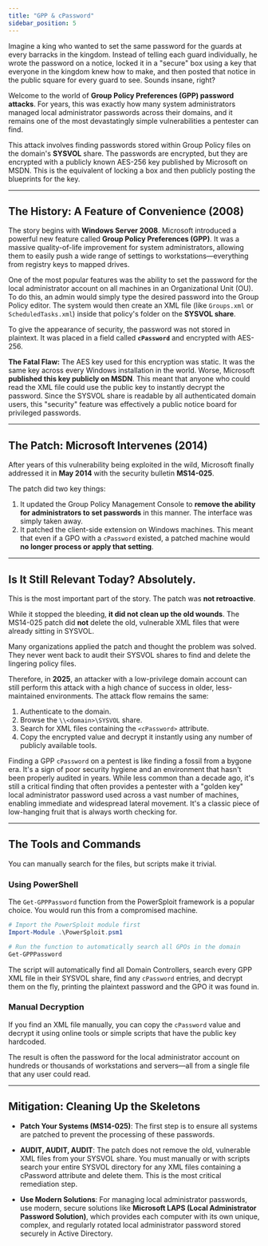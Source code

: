 ```yaml
---
title: "GPP & cPassword"
sidebar_position: 5
---
```


Imagine a king who wanted to set the same password for the guards at every barracks in the kingdom. Instead of telling each guard individually, he wrote the password on a notice, locked it in a "secure" box using a key that everyone in the kingdom knew how to make, and then posted that notice in the public square for every guard to see. Sounds insane, right?

Welcome to the world of **Group Policy Preferences (GPP) password attacks**. For years, this was exactly how many system administrators managed local administrator passwords across their domains, and it remains one of the most devastatingly simple vulnerabilities a pentester can find.

This attack involves finding passwords stored within Group Policy files on the domain's **SYSVOL** share. The passwords are encrypted, but they are encrypted with a publicly known AES-256 key published by Microsoft on MSDN. This is the equivalent of locking a box and then publicly posting the blueprints for the key.

---
## The History: A Feature of Convenience (2008)

The story begins with **Windows Server 2008**. Microsoft introduced a powerful new feature called **Group Policy Preferences (GPP)**. It was a massive quality-of-life improvement for system administrators, allowing them to easily push a wide range of settings to workstations—everything from registry keys to mapped drives.

One of the most popular features was the ability to set the password for the local administrator account on all machines in an Organizational Unit (OU). To do this, an admin would simply type the desired password into the Group Policy editor. The system would then create an XML file (like `Groups.xml` or `ScheduledTasks.xml`) inside that policy's folder on the **SYSVOL share**.

To give the appearance of security, the password was not stored in plaintext. It was placed in a field called **`cPassword`** and encrypted with AES-256.

**The Fatal Flaw:** The AES key used for this encryption was static. It was the same key across every Windows installation in the world. Worse, Microsoft **published this key publicly on MSDN**. This meant that anyone who could read the XML file could use the public key to instantly decrypt the password. Since the SYSVOL share is readable by all authenticated domain users, this "security" feature was effectively a public notice board for privileged passwords.

---
## The Patch: Microsoft Intervenes (2014)

After years of this vulnerability being exploited in the wild, Microsoft finally addressed it in **May 2014** with the security bulletin **MS14-025**.

The patch did two key things:
1.  It updated the Group Policy Management Console to **remove the ability for administrators to set passwords** in this manner. The interface was simply taken away.
2.  It patched the client-side extension on Windows machines. This meant that even if a GPO with a `cPassword` existed, a patched machine would **no longer process or apply that setting**.

---
## Is It Still Relevant Today? **Absolutely.**

This is the most important part of the story. The patch was **not retroactive**.

While it stopped the bleeding, **it did not clean up the old wounds**. The MS14-025 patch did **not** delete the old, vulnerable XML files that were already sitting in SYSVOL.

Many organizations applied the patch and thought the problem was solved. They never went back to audit their SYSVOL shares to find and delete the lingering policy files.

Therefore, in **2025**, an attacker with a low-privilege domain account can still perform this attack with a high chance of success in older, less-maintained environments. The attack flow remains the same:
1.  Authenticate to the domain.
2.  Browse the `\\<domain>\SYSVOL` share.
3.  Search for XML files containing the `<cPassword>` attribute.
4.  Copy the encrypted value and decrypt it instantly using any number of publicly available tools.

Finding a GPP `cPassword` on a pentest is like finding a fossil from a bygone era. It's a sign of poor security hygiene and an environment that hasn't been properly audited in years. While less common than a decade ago, it's still a critical finding that often provides a pentester with a "golden key" local administrator password used across a vast number of machines, enabling immediate and widespread lateral movement. It's a classic piece of low-hanging fruit that is always worth checking for.

---
## The Tools and Commands

You can manually search for the files, but scripts make it trivial.

### **Using PowerShell**

The `Get-GPPPassword` function from the PowerSploit framework is a popular choice. You would run this from a compromised machine.

```powershell
# Import the PowerSploit module first
Import-Module .\PowerSploit.psm1

# Run the function to automatically search all GPOs in the domain
Get-GPPPassword
```

The script will automatically find all Domain Controllers, search every GPP XML file in their SYSVOL share, find any `cPassword` entries, and decrypt them on the fly, printing the plaintext password and the GPO it was found in.

### Manual Decryption

If you find an XML file manually, you can copy the `cPassword` value and decrypt it using online tools or simple scripts that have the public key hardcoded.

The result is often the password for the local administrator account on hundreds or thousands of workstations and servers—all from a single file that any user could read.

---

## Mitigation: Cleaning Up the Skeletons

 - **Patch Your Systems (MS14-025)**: The first step is to ensure all systems are patched to prevent the processing of these passwords.

 - **AUDIT, AUDIT, AUDIT**: The patch does not remove the old, vulnerable XML files from your SYSVOL share. You must manually or with scripts search your entire SYSVOL directory for any XML files containing a cPassword attribute and delete them. This is the most critical remediation step.

 - **Use Modern Solutions**: For managing local administrator passwords, use modern, secure solutions like **Microsoft LAPS (Local Administrator Password Solution)**, which provides each computer with its own unique, complex, and regularly rotated local administrator password stored securely in Active Directory.
